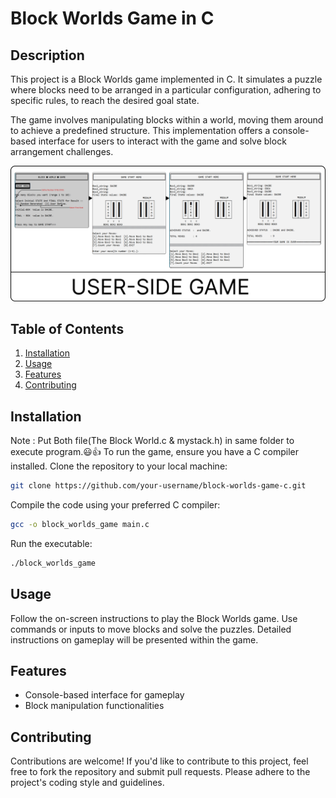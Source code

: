 # Block Worlds Game in C

## Description

This project is a Block Worlds game implemented in C. It simulates a puzzle where blocks need to be arranged in a particular configuration, adhering to specific rules, to reach the desired goal state.

The game involves manipulating blocks within a world, moving them around to achieve a predefined structure. This implementation offers a console-based interface for users to interact with the game and solve block arrangement challenges.

![game](game_image.png)

## Table of Contents

1. [Installation](#installation)
2. [Usage](#usage)
3. [Features](#features)
4. [Contributing](#contributing)

## Installation


Note : Put Both file(The Block World.c & mystack.h) in same folder to execute program.😃👍
To run the game, ensure you have a C compiler installed. Clone the repository to your local machine:

```bash
git clone https://github.com/your-username/block-worlds-game-c.git
```

Compile the code using your preferred C compiler:

```bash
gcc -o block_worlds_game main.c
```

Run the executable:

```bash
./block_worlds_game
```

## Usage

Follow the on-screen instructions to play the Block Worlds game. Use commands or inputs to move blocks and solve the puzzles. Detailed instructions on gameplay will be presented within the game.

## Features

- Console-based interface for gameplay
- Block manipulation functionalities

## Contributing

Contributions are welcome! If you'd like to contribute to this project, feel free to fork the repository and submit pull requests. Please adhere to the project's coding style and guidelines.



